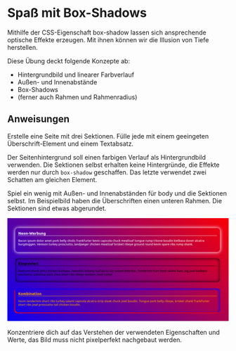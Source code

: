 # Spaß mit Box-Shadows

Mithilfe der CSS-Eigenschaft box-shadow lassen sich ansprechende optische Effekte erzeugen. Mit ihnen können wir die Illusion von Tiefe herstellen.

Diese Übung deckt folgende Konzepte ab:
* Hintergrundbild und linearer Farbverlauf
* Außen- und Innenabstände
* Box-Shadows
* (ferner auch Rahmen und Rahmenradius)

## Anweisungen

Erstelle eine Seite mit drei Sektionen. Fülle jede mit einem geeingeten Überschrift-Element und einem Textabsatz.

Der Seitenhintergrund soll einen farbigen Verlauf als Hintergrundbild verwenden.
Die Sektionen selbst erhalten keine Hintergründe, die Effekte werden nur durch `box-shadow` geschaffen. Das letzte verwendet zwei Schatten am gleichen Element.

Spiel ein wenig mit Außen- und Innenabständen für body und die Sektionen selbst. Im Beispielbild haben die Überschriften einen unteren Rahmen. Die Sektionen sind etwas abgerundet.

![Beispiel](referenz.png)

Konzentriere dich auf das Verstehen der verwendeten Eigenschaften und Werte, das Bild muss nicht pixelperfekt nachgebaut werden.